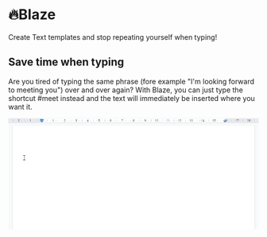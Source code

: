 # 🔥Blaze
Create Text templates and stop repeating yourself when typing!

## Save time when typing
Are you tired of typing the same phrase (fore example "I'm looking forward to meeting you") over and over again?
With Blaze, you can just type the shortcut #meet instead and the text will immediately be inserted where you want it.

<img src="/.assets/app-about.gif?raw=true" width="1000">
